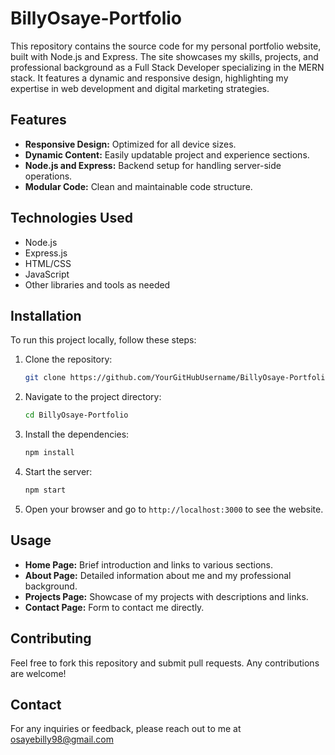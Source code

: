 # BillyOsaye-Portfolio

This repository contains the source code for my personal portfolio website, built with Node.js and Express. The site showcases my skills, projects, and professional background as a Full Stack Developer specializing in the MERN stack. It features a dynamic and responsive design, highlighting my expertise in web development and digital marketing strategies.

## Features

- **Responsive Design:** Optimized for all device sizes.
- **Dynamic Content:** Easily updatable project and experience sections.
- **Node.js and Express:** Backend setup for handling server-side operations.
- **Modular Code:** Clean and maintainable code structure.

## Technologies Used

- Node.js
- Express.js
- HTML/CSS
- JavaScript
- Other libraries and tools as needed

## Installation

To run this project locally, follow these steps:

1. Clone the repository:
    ```bash
    git clone https://github.com/YourGitHubUsername/BillyOsaye-Portfolio.git
    ```
2. Navigate to the project directory:
    ```bash
    cd BillyOsaye-Portfolio
    ```
3. Install the dependencies:
    ```bash
    npm install
    ```
4. Start the server:
    ```bash
    npm start
    ```
5. Open your browser and go to `http://localhost:3000` to see the website.

## Usage

- **Home Page:** Brief introduction and links to various sections.
- **About Page:** Detailed information about me and my professional background.
- **Projects Page:** Showcase of my projects with descriptions and links.
- **Contact Page:** Form to contact me directly.

## Contributing

Feel free to fork this repository and submit pull requests. Any contributions are welcome!

## Contact

For any inquiries or feedback, please reach out to me at osayebilly98@gmail.com
